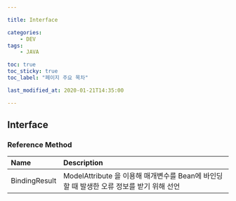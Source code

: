 ```yaml
---

title: Interface

categories:
    - DEV
tags:
    - JAVA

toc: true
toc_sticky: true
toc_label: "페이지 주요 목차"

last_modified_at: 2020-01-21T14:35:00

---
```


## Interface ##

### Reference Method ###

| Name | Description |
| :--- | :---------- |
| BindingResult | ModelAttribute 을 이용해 매개변수를 Bean에 바인딩할 때 발생한 오류 정보를 받기 위해 선언 |
